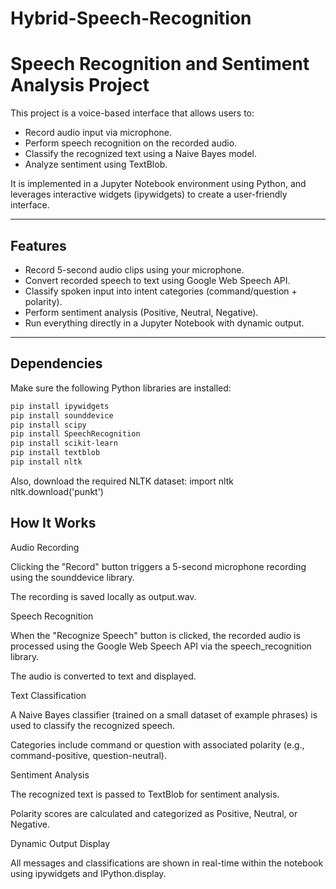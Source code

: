 # Hybrid-Speech-Recognition
# Speech Recognition and Sentiment Analysis Project

This project is a voice-based interface that allows users to:
- Record audio input via microphone.
- Perform speech recognition on the recorded audio.
- Classify the recognized text using a Naive Bayes model.
- Analyze sentiment using TextBlob.

It is implemented in a Jupyter Notebook environment using Python, and leverages interactive widgets (ipywidgets) to create a user-friendly interface.

---

## Features

- Record 5-second audio clips using your microphone.
- Convert recorded speech to text using Google Web Speech API.
- Classify spoken input into intent categories (command/question + polarity).
- Perform sentiment analysis (Positive, Neutral, Negative).
- Run everything directly in a Jupyter Notebook with dynamic output.

---

## Dependencies

Make sure the following Python libraries are installed:

```bash
pip install ipywidgets
pip install sounddevice
pip install scipy
pip install SpeechRecognition
pip install scikit-learn
pip install textblob
pip install nltk
```
Also, download the required NLTK dataset:
import nltk
nltk.download('punkt')

## How It Works
Audio Recording

Clicking the "Record" button triggers a 5-second microphone recording using the sounddevice library.

The recording is saved locally as output.wav.

Speech Recognition

When the "Recognize Speech" button is clicked, the recorded audio is processed using the Google Web Speech API via the speech_recognition library.

The audio is converted to text and displayed.

Text Classification

A Naive Bayes classifier (trained on a small dataset of example phrases) is used to classify the recognized speech.

Categories include command or question with associated polarity (e.g., command-positive, question-neutral).

Sentiment Analysis

The recognized text is passed to TextBlob for sentiment analysis.

Polarity scores are calculated and categorized as Positive, Neutral, or Negative.

Dynamic Output Display

All messages and classifications are shown in real-time within the notebook using ipywidgets and IPython.display.
